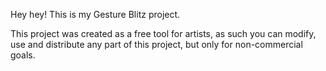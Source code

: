 Hey hey! This is my Gesture Blitz project.

This project was created as a free tool for artists, as such you can modify, use and distribute any part of this project, but only for non-commercial goals.
